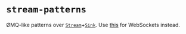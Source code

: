 # `stream-patterns`

ØMQ-like patterns over [`Stream`](https://docs.rs/futures/latest/futures/stream/trait.Stream.html)+[`Sink`](https://docs.rs/futures/latest/futures/sink/trait.Sink.html). Use [this](https://rfc.zeromq.org/spec/39/) for WebSockets instead.
